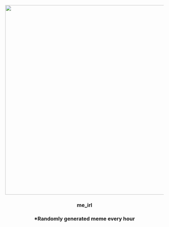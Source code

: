 <p align="center">
        <img src="https://i.redd.it/dxhcj5z1fom91.jpg" width="600" height="600">
        </p>
        <h3 align="center">me_irl</h3>
        <h3 align="center">*Randomly generated meme every hour</h3>
    